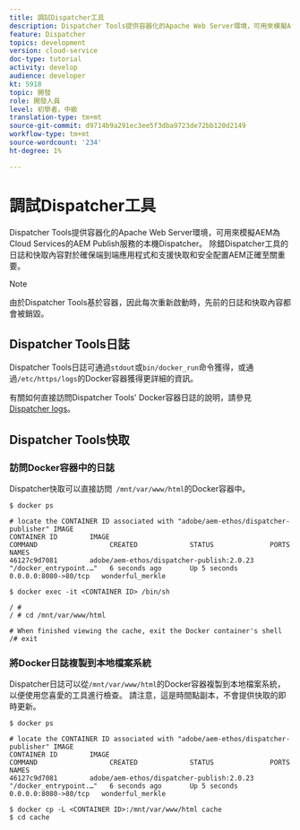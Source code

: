 ```yaml
---
title: 調試Dispatcher工具
description: Dispatcher Tools提供容器化的Apache Web Server環境，可用來模擬AEM為Cloud Services的AEM Publish服務的本機Dispatcher。 除錯Dispatcher工具的日誌和快取內容對於確保端到端應用程式和支援快取和安全配置AEM正確至關重要。
feature: Dispatcher
topics: development
version: cloud-service
doc-type: tutorial
activity: develop
audience: developer
kt: 5918
topic: 開發
role: 開發人員
level: 初學者，中級
translation-type: tm+mt
source-git-commit: d9714b9a291ec3ee5f3dba9723de72bb120d2149
workflow-type: tm+mt
source-wordcount: '234'
ht-degree: 1%

---
```



# 調試Dispatcher工具

Dispatcher Tools提供容器化的Apache Web Server環境，可用來模擬AEM為Cloud Services的AEM Publish服務的本機Dispatcher。
除錯Dispatcher工具的日誌和快取內容對於確保端到端應用程式和支援快取和安全配置AEM正確至關重要。

>[!NOTE]
>
>由於Dispatcher Tools基於容器，因此每次重新啟動時，先前的日誌和快取內容都會被銷毀。

## Dispatcher Tools日誌

Dispatcher Tools日誌可通過`stdout`或`bin/docker_run`命令獲得，或通過`/etc/https/logs`的Docker容器獲得更詳細的資訊。

有關如何直接訪問Dispatcher Tools&#39; Docker容器日誌的說明，請參見[ Dispatcher logs](./logs.md#dispatcher-logs)。

## Dispatcher Tools快取

### 訪問Docker容器中的日誌

Dispatcher快取可以直接訪問` /mnt/var/www/html`的Docker容器中。

```shell
$ docker ps

# locate the CONTAINER ID associated with "adobe/aem-ethos/dispatcher-publisher" IMAGE
CONTAINER ID        IMAGE                                       COMMAND                  CREATED             STATUS              PORTS                  NAMES
46127c9d7081        adobe/aem-ethos/dispatcher-publish:2.0.23   "/docker_entrypoint.…"   6 seconds ago       Up 5 seconds        0.0.0.0:8080->80/tcp   wonderful_merkle

$ docker exec -it <CONTAINER ID> /bin/sh

/ # 
/ # cd /mnt/var/www/html

# When finished viewing the cache, exit the Docker container's shell
/# exit
```

### 將Docker日誌複製到本地檔案系統

Dispatcher日誌可以從`/mnt/var/www/html`的Docker容器複製到本地檔案系統，以便使用您喜愛的工具進行檢查。 請注意，這是時間點副本，不會提供快取的即時更新。

```shell
$ docker ps

# locate the CONTAINER ID associated with "adobe/aem-ethos/dispatcher-publisher" IMAGE
CONTAINER ID        IMAGE                                       COMMAND                  CREATED             STATUS              PORTS                  NAMES
46127c9d7081        adobe/aem-ethos/dispatcher-publish:2.0.23   "/docker_entrypoint.…"   6 seconds ago       Up 5 seconds        0.0.0.0:8080->80/tcp   wonderful_merkle

$ docker cp -L <CONTAINER ID>:/mnt/var/www/html cache 
$ cd cache
```

